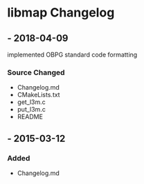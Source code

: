 
# libmap Changelog

## <VERSION STIIL IN LIMBO> - 2018-04-09

implemented OBPG standard code formatting

### Source Changed
  * Changelog.md
  * CMakeLists.txt
  * get_l3m.c
  * put_l3m.c
  * README

## <VERSION> - 2015-03-12
### Added
  * Changelog.md

